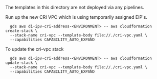 The templates in this directory are not deployed via any pipelines.

Run up the new CRI VPC which is using temporarily assigned EIP's.

```shell
  gds aws di-ipv-cri-address-<ENVIRONMENT> -- aws cloudformation create-stack \
  --stack-name cri-vpc --template-body file://./cri-vpc.yaml \
  --capabilities CAPABILITY_AUTO_EXPAND 
```


To update the cri-vpc stack

```shell
  gds aws di-ipv-cri-address-<ENVIRONMENT> -- aws cloudformation update-stack \
  --stack-name cri-vpc --template-body file://./cri-vpc.yaml \
  --capabilities CAPABILITY_AUTO_EXPAND 
```
